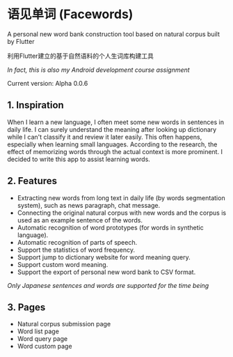 # 语见单词 (Facewords)

A personal new word bank construction tool based on natural corpus built by Flutter

利用Flutter建立的基于自然语料的个人生词库构建工具

*In fact, this is also my Android development course assignment*

Current version: Alpha 0.0.6

## 1. Inspiration

When I learn a new language, I often meet some new words in sentences in daily life. I can surely understand the meaning after looking up dictionary while I can't classify it and review it later easily. This often happens, especially when learning small languages. According to the research, the effect of memorizing words through the actual context is more prominent. I decided to write this app to assist learning words.

## 2. Features

- Extracting new words from long text in daily life (by words segmentation system), such as news paragraph, chat message.
- Connecting the original natural corpus with new words and the corpus is used as an example sentence of the words.
- Automatic recognition of word prototypes (for words in synthetic language).
- Automatic recognition of parts of speech.
- Support the statistics of word frequency.
- Support jump to dictionary website for word meaning query.
- Support custom word meaning.
- Support the export of personal new word bank to CSV format.

*Only Japanese sentences and words are supported for the time being*

## 3. Pages

- Natural corpus submission page
- Word list page
- Word query page
- Word custom page
